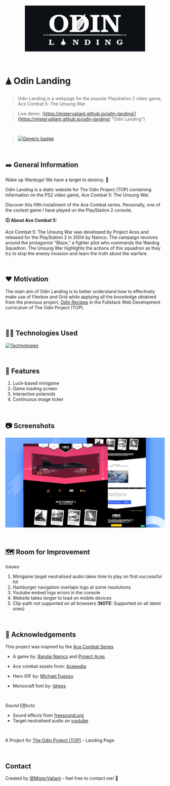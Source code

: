 <p align="center">
  <a target='_blank' href='https://mistervaliant.github.io/odin-landing/index.html'>
    <img width=380px src="images/showcase/git-logo.webp" alt="Odin Landing" title='Odin Landing'/>
  </a>
</p>

<br/>

# 🛦 Odin Landing
> Odin Landing is a webpage for the popular Playstation 2 video game, Ace Combat 5: The Unsung War.

>Live demo:
[https://mistervaliant.github.io/odin-landing/](https://mistervaliant.github.io/odin-landing/ "Odin Landing")

<br/>

>[![Generic badge](https://img.shields.io/badge/Project_Status:-Deployed-<COLOR>.svg)](https://mistervaliant.github.io/odin-landing/)

<br/>

## ✒️ General Information 
Wake up Wardogs! We have a target to destroy. 🚀

Odin Landing is a static website for The Odin Project (TOP) containing information on the PS2 video game, Ace Combat 5: The Unsung War.

Discover this fifth installment of the Ace Combat series. Personally, one of the coolest game I have played on the PlayStation 2 console.
<br/>

**🛈 About Ace Combat 5:**

Ace Combat 5: The Unsung War was developed by Project Aces and released for the PlayStation 2 in 2004 by Namco. The campaign revolves around the protagonist "Blaze," a fighter pilot who commands the Wardog Squadron. The Unsung War highlights the actions of this squadron as they try to stop the enemy invasion and learn the truth about the warfare.

<br/>

## ❤️ Motivation
The main aim of Odin Landing is to better understand how to effectively make use of Flexbox and Grid while applying all the knowledge obtained from the previous project, [Odin Recipes](https://github.com/MisterValiant/odin-recipes "Odin Recipes") in the Fullstack Web Development curriculum of The Odin Project (TOP). 

<br/>

## 👨‍💻 Technologies Used

<div align="left">

  [![Technologies](https://skillicons.dev/icons?i=js,html,css)](https://skillicons.dev)

</div>

<br/>

## 📌 Features
1. Luck-based minigame
2. Game loading screen
3. Interactive polaroids
4. Continuous image ticker

<br/>

## 📷 Screenshots
![Website showcase](images/showcase/showcase.webp)

<br/>

## 🗺️ Room for Improvement
Issues:

1. Minigame target neutralised audio takes time to play on first successful hit
2. Hamburger navigation overlaps logo at some resolutions
3. Youtube embed logs errors in the console
4. Website takes longer to load on mobile devices
5. Clip-path not supported on all browsers (**NOTE:** Supported on all latest ones)


<br/>

## 🔗 Acknowledgements
This project was inspired by the [Ace Combat Series](https://www.acecombat.jp "Ace Combat")

 - A game by: <a href="https://en.bandainamcoent.eu"
                        title="Bandai Namco Entertainment" target="_blank">Bandai Namco</a> and <a
                        href="https://acecombat.fandom.com/wiki/Project_Aces" title="Project Aces"
                        target="_blank">Project Aces</a>

 - Ace combat assets from: <a
                        href="https://acecombat.fandom.com/wiki/Acepedia" title='Ace Combat fandom'
                        target="_blank">Acepedia</a>
 
-  Hero GIF by: <a href="https://dribbble.com/Fugstrator"
                        title="GIF creator" target="_blank">Michael
                        Fugoso</a>
 
 - Monocraft font by: <a
                        href="https://github.com/IdreesInc/Monocraft" title="Minecraft font"
                        target="_blank">Idrees</a>

<br/>

_Sound Effects:_

- Sound effects from <a href='https://freesound.org'>freesound.org</a>
- Target neutralised audio on <a href='https://www.youtube.com/watch?v=gN06lQ_tixU'>youtube</a>

 <br/>

 A Project for <a href='https://www.theodinproject.com/'>The Odin Project (TOP)</a> - Landing Page

<br/>

## Contact
Created by [@MisterValiant](https://github.com/MisterValiant) - feel free to contact me! 📧